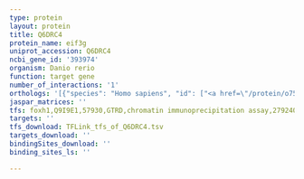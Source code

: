 ```yaml
---
type: protein
layout: protein
title: Q6DRC4
protein_name: eif3g
uniprot_accession: Q6DRC4
ncbi_gene_id: '393974'
organism: Danio rerio
function: target gene
number_of_interactions: '1'
orthologs: '[{"species": "Homo sapiens", "id": ["<a href=\"/protein/o75821\">O75821</a>"]}, {"species": "Mus musculus", "id": ["<a href=\"/protein/q9z1d1\">Q9Z1D1</a>"]}, {"species": "Rattus norvegicus", "id": ["<a href=\"/protein/q5rk09\">Q5RK09</a>"]}, {"species": "Drosophila melanogaster", "id": ["<a href=\"/protein/q9vdm6\">Q9VDM6</a>", "<a href=\"/protein/q9w4x7\">Q9W4X7</a>"]}, {"species": "Caenorhabditis elegans", "id": ["<a href=\"/protein/q19706\">Q19706</a>"]}, {"species": "Saccharomyces cerevisiae", "id": ["<a href=\"/protein/q04067\">Q04067</a>"]}]'
jaspar_matrices: ''
tfs: foxh1,Q9I9E1,57930,GTRD,chromatin immunoprecipitation assay,27924024%5Buid%5D,No
targets: ''
tfs_download: TFLink_tfs_of_Q6DRC4.tsv
targets_download: ''
bindingSites_download: ''
binding_sites_ls: ''

---
```

